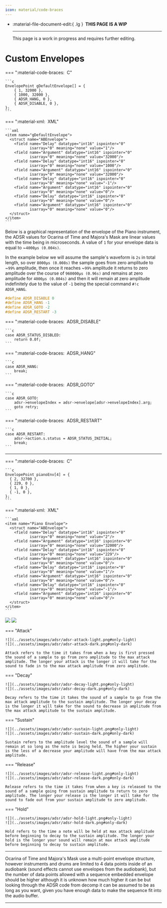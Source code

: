 ```yaml
---
icon: material/code-braces
---
```


<div class="grid cards" markdown>

-   :material-file-document-edit:{ .lg } __&nbsp;THIS PAGE IS A WIP__
  
    ---

    This page is a work in progress and requires further editing.

</div>

# Custom Envelopes

=== ":material-code-braces: &nbsp;C"

    ```c
    EnvelopePoint gDefaultEnvelope[] = {
        { 1, 32000 },
        { 1000, 32000 },
        { ADSR_HANG, 0 },
        { ADSR_DISABLE, 0 },
    };
    ```

=== ":material-xml: &nbsp;XML"

    ```xml
    <item name="gDefaultEnvelope">
      <struct name="ABEnvelope">
        <field name="Delay" datatype="int16" ispointer="0"
               isarray="0" meaning="none" value="1"/>
        <field name="Argument" datatype="int16" ispointer="0"
               isarray="0" meaning="none" value="32000"/>
        <field name="Delay" datatype="int16" ispointer="0"
               isarray="0" meaning="none" value="1000"/>
        <field name="Argument" datatype="int16" ispointer="0"
               isarray="0" meaning="none" value="32000"/>
        <field name="Delay" datatype="int16" ispointer="0"
               isarray="0" meaning="none" value="-1"/>
        <field name="Argument" datatype="int16" ispointer="0"
               isarray="0" meaning="none" value="0"/>
        <field name="Delay" datatype="int16" ispointer="0"
               isarray="0" meaning="none" value="0"/>
        <field name="Argument" datatype="int16" ispointer="0"
               isarray="0" meaning="none" value="0"/>
      </struct>
    </item>
    ```

Below is a graphical representation of the envelope of the Piano instrument, the ADSR values for Ocarina of Time and Majora's Mask are linear values with the time being in microseconds. A value of `1` for your envelope data is equal to ~`4000µs (0.004s)`.

In the example below we will assume the sample's waveform is `2s` in total length, so over `8000µs (0.008s)` the sample goes from zero amplitude to ~`99%` amplitude, then once it reaches ~`99%` amplitude it returns to zero amplitude over the course of `960000µs (0.96s)` and remains at zero amplitude for `4000µs (0.004s)` and then it will remain at zero amplitude indefinitely due to the value of `-1` being the special command `#!c ADSR_HANG`.

```c hl_lines="2"
#define ADSR_DISABLE 0
#define ADSR_HANG -1
#define ADSR_GOTO -2
#define ADSR_RESTART -3
```

=== ":material-code-braces: &nbsp;ADSR_DISABLE"

    ```c
    case ADSR_STATUS_DISBLED:
        return 0.0f;
    ```

=== ":material-code-braces: &nbsp;ADSR_HANG"

    ```c
    case ADSR_HANG:
        break;
    ```

=== ":material-code-braces: &nbsp;ADSR_GOTO"

    ```c
    case ADSR_GOTO:
        adsr->envelopeIndex = adsr->envelope[adsr->envelopeIndex].arg;
        goto retry;
    ```

=== ":material-code-braces: &nbsp;ADSR_RESTART"

    ```c
    case ADSR_RESTART:
        adsr->action.s.status = ADSR_STATUS_INITIAL;
        break;
    ```

-----
=== ":material-code-braces: &nbsp;C"

    ```c
    EnvelopePoint pianoEnv[4] = {
      { 2, 32700 },
      { 229, 0 },
      { 1, 0 },
      { -1, 0 },
    };
    ```

=== ":material-xml: &nbsp;XML"

    ```xml
    <item name="Piano Envelope">
      <struct name="ABEnvelope">
        <field name="Delay" datatype="int16" ispointer="0"
               isarray="0" meaning="none" value="2"/>
        <field name="Argument" datatype="int16" ispointer="0"
               isarray="0" meaning="none" value="32000"/>
        <field name="Delay" datatype="int16" ispointer="0"
               isarray="0" meaning="none" value="229"/>
        <field name="Argument" datatype="int16" ispointer="0"
               isarray="0" meaning="none" value="0"/>
        <field name="Delay" datatype="int16" ispointer="0"
               isarray="0" meaning="none" value="1"/>
        <field name="Argument" datatype="int16" ispointer="0"
               isarray="0" meaning="none" value="0"/>
        <field name="Delay" datatype="int16" ispointer="0"
               isarray="0" meaning="none" value="-1"/>
        <field name="Argument" datatype="int16" ispointer="0"
               isarray="0" meaning="none" value="0"/>
      </struct>
    </item>
    ```

![](../assets/images/adsr/adsr-light.png#only-light)
![](../assets/images/adsr/adsr-dark.png#only-dark)

=== "Attack"

    ![](../assets/images/adsr/adsr-attack-light.png#only-light)
    ![](../assets/images/adsr/adsr-attack-dark.png#only-dark)

    Attack refers to the time it takes from when a key is first pressed the sound of a sample to go from zero amplitude to the max attack amplitude. The longer your attack is the longer it will take for the sound to fade in to the max attack amplitude from zero amplitude.

=== "Decay"

    ![](../assets/images/adsr/adsr-decay-light.png#only-light)
    ![](../assets/images/adsr/adsr-decay-dark.png#only-dark)

    Decay refers to the time it takes the sound of a sample to go from the max attack amplitude to the sustain amplitude. The longer your decay is the longer it will take for the sound to decrease in amplitude from the max attack amplitude to the sustain amplitude.

=== "Sustain"

    ![](../assets/images/adsr/adsr-sustain-light.png#only-light)
    ![](../assets/images/adsr/adsr-sustain-dark.png#only-dark)

    Sustain refers to the amplitude level the sound of a sample will remain at so long as the note is being held. The higher your sustain is the less of a decrease your amplitude will have from the max attack amplitude.

=== "Release"

    ![](../assets/images/adsr/adsr-release-light.png#only-light)
    ![](../assets/images/adsr/adsr-release-dark.png#only-dark)

    Release refers to the time it takes from when a key is released to the sound of a sample going from sustain amplitude to return to zero amplitude. The longer your release is the longer it will take for the sound to fade out from your sustain amplitude to zero amplitude.

=== "Hold"

    ![](../assets/images/adsr/adsr-hold-light.png#only-light)
    ![](../assets/images/adsr/adsr-hold-dark.png#only-dark)

    Hold refers to the time a note will be held at max attack amplitude before beginning to decay to the sustain amplitude. The longer your hold is the longer your sound will remain at max attack amplitude before beginning to decay to sustain amplitude.

-----

Ocarina of Time and Majora's Mask use a multi-point envelope structure, however instruments and drums are limited to 4 data points inside of an audiobank (sound effects cannot use envelopes from the audiobank), but the number of data points allowed with a sequence embedded envelope should be higher although it is unknown how much higher it can be but looking through the ADSR code from decomp it can be assumed to be as long as you want, given you have enough data to make the sequence fit into the audio buffer.

-----